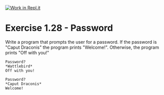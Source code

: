 [![Work in Repl.it](https://classroom.github.com/assets/work-in-replit-14baed9a392b3a25080506f3b7b6d57f295ec2978f6f33ec97e36a161684cbe9.svg)](https://classroom.github.com/online_ide?assignment_repo_id=5654684&assignment_repo_type=AssignmentRepo)
# Exercise 1.28 - Password

Write a program that prompts the user for a password. If the password is "Caput Draconis" the program prints "Welcome!". Otherwise, the program prints "Off with you!"

```plaintext
Password?
*Wattlebird*
Off with you!
```

```plaintext
Password?
*Caput Draconis*
Welcome!
```
